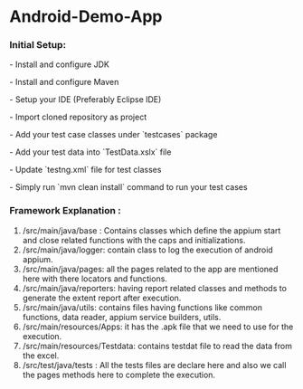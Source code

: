 # Android-Demo-App

<h3> Initial Setup: </h3>

<p> - Install and configure JDK </p>
<p> - Install and configure Maven </p>
<p> - Setup your IDE (Preferably Eclipse IDE) </p>
<p> - Import cloned repository as project </p>
<p> - Add your test case classes under `testcases` package </p>
<p> - Add your test data into `TestData.xslx` file </p>
<p> - Update `testng.xml` file for test classes </p>
<p> - Simply run `mvn clean install` command to run your test cases </p>


<h3> Framework Explanation :</h3>

1. /src/main/java/base : Contains classes which define the appium start and close related functions with the caps and initializations.
2. /src/main/java/logger: contain class to log the execution of android appium.
3. /src/main/java/pages: all the pages related to the app are mentioned here with there locators and functions.
4. /src/main/java/reporters: having report related classes and methods to generate the extent report after execution.
5. /src/main/java/utils: contains files having functions like common functions, data reader, appium service builders, utils.
5. /src/main/resources/Apps: it has the .apk file that we need to use for the execution.
6. /src/main/resources/Testdata: contains testdat file to read the data from the excel.
7. /src/test/java/tests : All the tests files are declare here and also we call the pages methods here to complete the execution.



